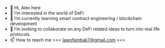 - 👋 Hi, Alex here
- 👀 I’m interested in the world of DeFi
- 🌱 I’m currently learning smart contract engineering / blockchain development
- 💞️ I’m looking to collaborate on any DeFi related ideas to turn into real life protocols
- 📫 How to reach me >>> lawofambak7@gmail.com <<<

<!---
lawofambak/lawofambak is a ✨ special ✨ repository because its `README.md` (this file) appears on your GitHub profile.
You can click the Preview link to take a look at your changes.
--->
